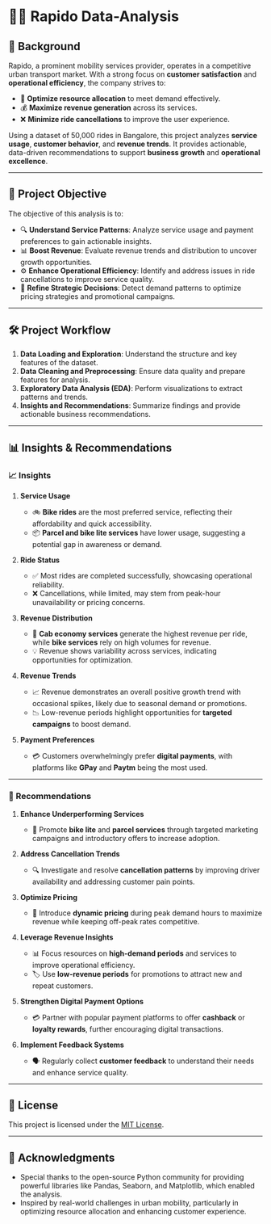 # 🚴‍♂️ Rapido Data-Analysis

## 📖 Background
Rapido, a prominent mobility services provider, operates in a competitive urban transport market. With a strong focus on **customer satisfaction** and **operational efficiency**, the company strives to:

- 🚀 **Optimize resource allocation** to meet demand effectively.  
- 💰 **Maximize revenue generation** across its services.  
- ❌ **Minimize ride cancellations** to improve the user experience.  

Using a dataset of 50,000 rides in Bangalore, this project analyzes **service usage**, **customer behavior**, and **revenue trends**. It provides actionable, data-driven recommendations to support **business growth** and **operational excellence**.

---

## 🎯 Project Objective
The objective of this analysis is to:

- 🔍 **Understand Service Patterns**: Analyze service usage and payment preferences to gain actionable insights.  
- 📊 **Boost Revenue**: Evaluate revenue trends and distribution to uncover growth opportunities.  
- ⚙️ **Enhance Operational Efficiency**: Identify and address issues in ride cancellations to improve service quality.  
- 🧠 **Refine Strategic Decisions**: Detect demand patterns to optimize pricing strategies and promotional campaigns.

---

## 🛠️ Project Workflow
1. **Data Loading and Exploration**: Understand the structure and key features of the dataset.  
2. **Data Cleaning and Preprocessing**: Ensure data quality and prepare features for analysis.  
3. **Exploratory Data Analysis (EDA)**: Perform visualizations to extract patterns and trends.  
4. **Insights and Recommendations**: Summarize findings and provide actionable business recommendations.

---

## 📊 Insights & Recommendations

### 📈 Insights
1. **Service Usage**  
   - 🚲 **Bike rides** are the most preferred service, reflecting their affordability and quick accessibility.  
   - 📦 **Parcel and bike lite services** have lower usage, suggesting a potential gap in awareness or demand.

2. **Ride Status**  
   - ✅ Most rides are completed successfully, showcasing operational reliability.  
   - ❌ Cancellations, while limited, may stem from peak-hour unavailability or pricing concerns.

3. **Revenue Distribution**  
   - 🚗 **Cab economy services** generate the highest revenue per ride, while **bike services** rely on high volumes for revenue.  
   - 💡 Revenue shows variability across services, indicating opportunities for optimization.

4. **Revenue Trends**  
   - 📈 Revenue demonstrates an overall positive growth trend with occasional spikes, likely due to seasonal demand or promotions.  
   - 📉 Low-revenue periods highlight opportunities for **targeted campaigns** to boost demand.

5. **Payment Preferences**  
   - 💳 Customers overwhelmingly prefer **digital payments**, with platforms like **GPay** and **Paytm** being the most used.

---

### 🚀 Recommendations
1. **Enhance Underperforming Services**  
   - 🚀 Promote **bike lite** and **parcel services** through targeted marketing campaigns and introductory offers to increase adoption.

2. **Address Cancellation Trends**  
   - 🔍 Investigate and resolve **cancellation patterns** by improving driver availability and addressing customer pain points.

3. **Optimize Pricing**  
   - 💸 Introduce **dynamic pricing** during peak demand hours to maximize revenue while keeping off-peak rates competitive.

4. **Leverage Revenue Insights**  
   - 📊 Focus resources on **high-demand periods** and services to improve operational efficiency.  
   - 🏷️ Use **low-revenue periods** for promotions to attract new and repeat customers.

5. **Strengthen Digital Payment Options**  
   - 💳 Partner with popular payment platforms to offer **cashback** or **loyalty rewards**, further encouraging digital transactions.

6. **Implement Feedback Systems**  
   - 🗣️ Regularly collect **customer feedback** to understand their needs and enhance service quality.

---

## 📜 License
This project is licensed under the [MIT License](LICENSE).

---

## 🤝 Acknowledgments
- Special thanks to the open-source Python community for providing powerful libraries like Pandas, Seaborn, and Matplotlib, which enabled the analysis.  
- Inspired by real-world challenges in urban mobility, particularly in optimizing resource allocation and enhancing customer experience.

